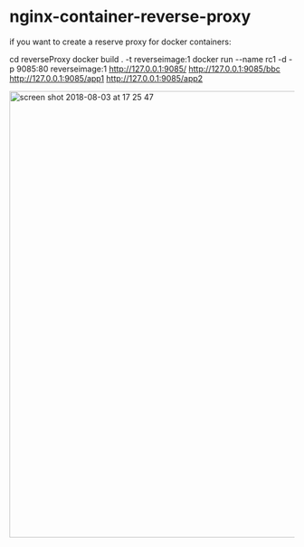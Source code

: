 # nginx-container-reverse-proxy
if you want to create a reserve proxy for docker containers:


cd reverseProxy
docker build . -t reverseimage:1
docker run --name rc1 -d -p 9085:80 reverseimage:1
http://127.0.0.1:9085/
http://127.0.0.1:9085/bbc
http://127.0.0.1:9085/app1
http://127.0.0.1:9085/app2


<img width="790" alt="screen shot 2018-08-03 at 17 25 47" src="https://user-images.githubusercontent.com/20526165/43651626-2b8037d0-9743-11e8-9040-ffd1bd969f58.png">
